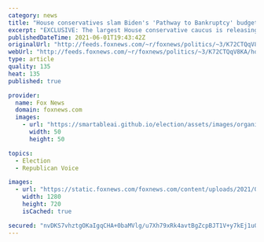 ```yaml
---
category: news
title: "House conservatives slam Biden's 'Pathway to Bankruptcy' budget, showcase separate plan for 'fiscal stability'"
excerpt: "EXCLUSIVE: The largest House conservative caucus is releasing a new playbook to fight back against President Biden's $6 trillion budget proposal, calling out provisions on abortion, tax hikes and expanding the \"welfare state.\""
publishedDateTime: 2021-06-01T19:43:42Z
originalUrl: "http://feeds.foxnews.com/~r/foxnews/politics/~3/K72CTQqV8KA/house-conservatives-biden-budget-bankruptcy-inflation"
webUrl: "http://feeds.foxnews.com/~r/foxnews/politics/~3/K72CTQqV8KA/house-conservatives-biden-budget-bankruptcy-inflation"
type: article
quality: 135
heat: 135
published: true

provider:
  name: Fox News
  domain: foxnews.com
  images:
    - url: "https://smartableai.github.io/election/assets/images/organizations/foxnews.com-50x50.jpg"
      width: 50
      height: 50

topics:
  - Election
  - Republican Voice

images:
  - url: "https://static.foxnews.com/foxnews.com/content/uploads/2021/04/GettyImages-1312682563.jpg"
    width: 1280
    height: 720
    isCached: true

secured: "nvDKS7vhztgOKaIgqCHA+0baMVlg/u7Xh79xRk4avtBgZcpBJT1V+y7kEj1u0Df2GL+xWV+1EhH2s8fDRCiwuJe0VRyT560dwo+etjXvmJ/NQFjV2lMuvP0nQhDB69OPyrF6WRwM7NrEIGPzALMfMhXav5GUJI4qrrF3BWri66efiCUGduFiBUaUPdOBKh5V9WM6HR/P1lw/LyZ2HMM57OaaGZe8WIPWOIe1H6Uz+z5O+q3w8Wjycv/q3KBV7eu/6gBcZ9SL1SA1ccSuX6LWM+x2rqHqMeIYKhN8jSJAn6VkckRJIiMsXfXtf7NqHJDODlbFstEj7T6aCq6bol2EtAQ6VmKHRCvkhZMqK26CzM8=;W0z7fViuPZZxw9jTo2mlVQ=="
---
```


